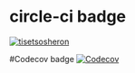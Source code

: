 # circle-ci badge
[![tisetsosheron](https://circleci.com/gh/tisetsosheron/Wits-Overflow.svg?style=svg)](https://github.com/tisetsosheron/Wits-Overflow)

#Codecov badge
[![Codecov](https://github.com/tisetsosheron/Wits-Overflow/actions/workflows/codecov.yml/badge.svg)](https://github.com/tisetsosheron/Wits-Overflow/actions/workflows/codecov.yml)


